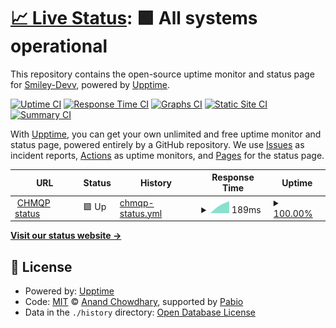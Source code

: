 # [📈 Live Status](https://dchmqp.pages.dev/): <!--live status--> **🟩 All systems operational**

This repository contains the open-source uptime monitor and status page for [Smiley-Devv](https://chmqpmods.iceiy.com/?i=1), powered by [Upptime](https://github.com/upptime/upptime).

[![Uptime CI](https://github.com/Smiley-Devv/UPTIMER/workflows/Uptime%20CI/badge.svg)](https://github.com/Smiley-Devv/UPTIMER/actions?query=workflow%3A%22Uptime+CI%22)
[![Response Time CI](https://github.com/Smiley-Devv/UPTIMER/workflows/Response%20Time%20CI/badge.svg)](https://github.com/Smiley-Devv/UPTIMER/actions?query=workflow%3A%22Response+Time+CI%22)
[![Graphs CI](https://github.com/Smiley-Devv/UPTIMER/workflows/Graphs%20CI/badge.svg)](https://github.com/Smiley-Devv/UPTIMER/actions?query=workflow%3A%22Graphs+CI%22)
[![Static Site CI](https://github.com/Smiley-Devv/UPTIMER/workflows/Static%20Site%20CI/badge.svg)](https://github.com/Smiley-Devv/UPTIMER/actions?query=workflow%3A%22Static+Site+CI%22)
[![Summary CI](https://github.com/Smiley-Devv/UPTIMER/workflows/Summary%20CI/badge.svg)](https://github.com/Smiley-Devv/UPTIMER/actions?query=workflow%3A%22Summary+CI%22)

With [Upptime](https://upptime.js.org), you can get your own unlimited and free uptime monitor and status page, powered entirely by a GitHub repository. We use [Issues](https://github.com/Smiley-Devv/UPTIMER/issues) as incident reports, [Actions](https://github.com/Smiley-Devv/UPTIMER/actions) as uptime monitors, and [Pages](https://dchmqp.pages.dev/) for the status page.

<!--start: status pages-->
<!-- This summary is generated by Upptime (https://github.com/upptime/upptime) -->
<!-- Do not edit this manually, your changes will be overwritten -->
<!-- prettier-ignore -->
| URL | Status | History | Response Time | Uptime |
| --- | ------ | ------- | ------------- | ------ |
| <img alt="" src="https://icons.duckduckgo.com/ip3/chmqp.pages.dev.ico" height="13"> [CHMQP status](https://chmqp.pages.dev) | 🟩 Up | [chmqp-status.yml](https://github.com/Smiley-Devv/UPTIMER/commits/HEAD/history/chmqp-status.yml) | <details><summary><img alt="Response time graph" src="./graphs/chmqp-status/response-time-week.png" height="20"> 189ms</summary><br><a href="https://dchmqp.pages.dev//history/chmqp-status"><img alt="Response time 189" src="https://img.shields.io/endpoint?url=https%3A%2F%2Fraw.githubusercontent.com%2FSmiley-Devv%2FUPTIMER%2FHEAD%2Fapi%2Fchmqp-status%2Fresponse-time.json"></a><br><a href="https://dchmqp.pages.dev//history/chmqp-status"><img alt="24-hour response time 178" src="https://img.shields.io/endpoint?url=https%3A%2F%2Fraw.githubusercontent.com%2FSmiley-Devv%2FUPTIMER%2FHEAD%2Fapi%2Fchmqp-status%2Fresponse-time-day.json"></a><br><a href="https://dchmqp.pages.dev//history/chmqp-status"><img alt="7-day response time 189" src="https://img.shields.io/endpoint?url=https%3A%2F%2Fraw.githubusercontent.com%2FSmiley-Devv%2FUPTIMER%2FHEAD%2Fapi%2Fchmqp-status%2Fresponse-time-week.json"></a><br><a href="https://dchmqp.pages.dev//history/chmqp-status"><img alt="30-day response time 189" src="https://img.shields.io/endpoint?url=https%3A%2F%2Fraw.githubusercontent.com%2FSmiley-Devv%2FUPTIMER%2FHEAD%2Fapi%2Fchmqp-status%2Fresponse-time-month.json"></a><br><a href="https://dchmqp.pages.dev//history/chmqp-status"><img alt="1-year response time 189" src="https://img.shields.io/endpoint?url=https%3A%2F%2Fraw.githubusercontent.com%2FSmiley-Devv%2FUPTIMER%2FHEAD%2Fapi%2Fchmqp-status%2Fresponse-time-year.json"></a></details> | <details><summary><a href="https://dchmqp.pages.dev//history/chmqp-status">100.00%</a></summary><a href="https://dchmqp.pages.dev//history/chmqp-status"><img alt="All-time uptime 100.00%" src="https://img.shields.io/endpoint?url=https%3A%2F%2Fraw.githubusercontent.com%2FSmiley-Devv%2FUPTIMER%2FHEAD%2Fapi%2Fchmqp-status%2Fuptime.json"></a><br><a href="https://dchmqp.pages.dev//history/chmqp-status"><img alt="24-hour uptime 100.00%" src="https://img.shields.io/endpoint?url=https%3A%2F%2Fraw.githubusercontent.com%2FSmiley-Devv%2FUPTIMER%2FHEAD%2Fapi%2Fchmqp-status%2Fuptime-day.json"></a><br><a href="https://dchmqp.pages.dev//history/chmqp-status"><img alt="7-day uptime 100.00%" src="https://img.shields.io/endpoint?url=https%3A%2F%2Fraw.githubusercontent.com%2FSmiley-Devv%2FUPTIMER%2FHEAD%2Fapi%2Fchmqp-status%2Fuptime-week.json"></a><br><a href="https://dchmqp.pages.dev//history/chmqp-status"><img alt="30-day uptime 100.00%" src="https://img.shields.io/endpoint?url=https%3A%2F%2Fraw.githubusercontent.com%2FSmiley-Devv%2FUPTIMER%2FHEAD%2Fapi%2Fchmqp-status%2Fuptime-month.json"></a><br><a href="https://dchmqp.pages.dev//history/chmqp-status"><img alt="1-year uptime 100.00%" src="https://img.shields.io/endpoint?url=https%3A%2F%2Fraw.githubusercontent.com%2FSmiley-Devv%2FUPTIMER%2FHEAD%2Fapi%2Fchmqp-status%2Fuptime-year.json"></a></details>

<!--end: status pages-->

[**Visit our status website →**](https://dchmqp.pages.dev/)

## 📄 License

- Powered by: [Upptime](https://github.com/upptime/upptime)
- Code: [MIT](./LICENSE) © [Anand Chowdhary](https://anandchowdhary.com), supported by [Pabio](https://pabio.com)
- Data in the `./history` directory: [Open Database License](https://opendatacommons.org/licenses/odbl/1-0/)
